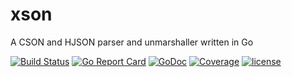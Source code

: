 # xson
A CSON and HJSON parser and unmarshaller written in Go

[![Build Status](https://travis-ci.org/client9/hjson.svg?branch=master)](https://travis-ci.org/client9/hjson) [![Go Report Card](http://goreportcard.com/badge/client9/hjson)](http://goreportcard.com/report/client9/hjson) [![GoDoc](https://godoc.org/github.com/client9/hjson?status.svg)](https://godoc.org/github.com/client9/hjson) [![Coverage](http://gocover.io/_badge/github.com/client9/hjson)](http://gocover.io/github.com/client9/hjson) [![license](https://img.shields.io/badge/license-MIT-blue.svg?style=flat)](https://raw.githubusercontent.com/client9/hjson/master/LICENSE)


